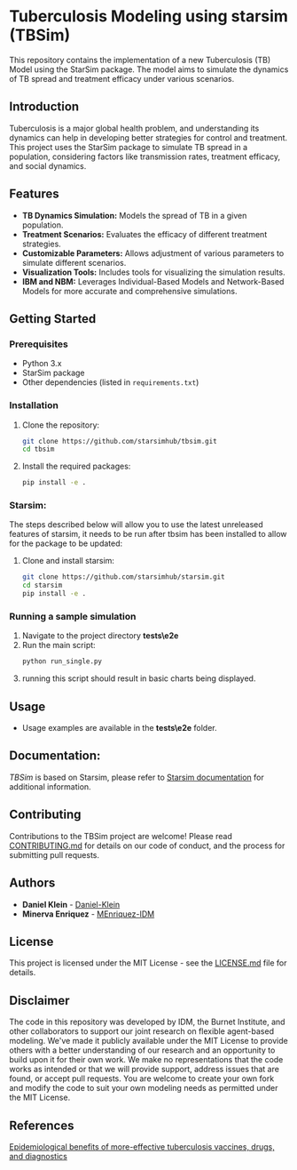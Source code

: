 # Tuberculosis Modeling using starsim (TBSim)

This repository contains the implementation of a new Tuberculosis (TB) Model using the StarSim package. The model aims to simulate the dynamics of TB spread and treatment efficacy under various scenarios.

## Introduction

Tuberculosis is a major global health problem, and understanding its dynamics can help in developing better strategies for control and treatment. This project uses the StarSim package to simulate TB spread in a population, considering factors like transmission rates, treatment efficacy, and social dynamics.

## Features

- **TB Dynamics Simulation:** Models the spread of TB in a given population.
- **Treatment Scenarios:** Evaluates the efficacy of different treatment strategies.
- **Customizable Parameters:** Allows adjustment of various parameters to simulate different scenarios.
- **Visualization Tools:** Includes tools for visualizing the simulation results.
- **IBM and NBM:** Leverages Individual-Based Models and Network-Based Models for more accurate and comprehensive simulations.

## Getting Started

### Prerequisites

- Python 3.x
- StarSim package
- Other dependencies (listed in `requirements.txt`)

### Installation

1. Clone the repository:
   ```bash
   git clone https://github.com/starsimhub/tbsim.git 
   cd tbsim
   ```
2. Install the required packages:
   ```bash
   pip install -e .
   ```

### Starsim:
The steps described below will allow you to use the latest unreleased features of starsim, it needs to be run after tbsim has been installed to allow for the package to be updated:
1. Clone and install starsim:
   ```bash
   git clone https://github.com/starsimhub/starsim.git 
   cd starsim
   pip install -e .

   ```

### Running a sample simulation

1. Navigate to the project directory **tests\e2e**
2. Run the main script:
   ```bash
   python run_single.py
   ```
3. running this script should result in basic charts being displayed.

## Usage 
- Usage examples are available in the **tests\e2e** folder.

## Documentation: 
_TBSim_ is based on Starsim, please refer to [Starsim documentation](https://docs.idmod.org/projects/starsim/en/latest/) for additional information.

## Contributing

Contributions to the TBSim project are welcome! Please read [CONTRIBUTING.md](https://github.com/starsimhub/starsim/blob/main/contributing.rst) for details on our code of conduct, and the process for submitting pull requests.

## Authors

-  **Daniel Klein** - [Daniel-Klein](https://github.com/daniel-klein)
-  **Minerva Enriquez** - [MEnriquez-IDM](https://github.com/MEnriquez-IDM)

## License

This project is licensed under the MIT License - see the [LICENSE.md](https://github.com/amath-idm/tbsim/blob/main/LICENSE) file for details.

## Disclaimer
The code in this repository was developed by IDM, the Burnet Institute, and other collaborators to support our joint research on flexible agent-based modeling. We've made it publicly available under the MIT License to provide others with a better understanding of our research and an opportunity to build upon it for their own work. We make no representations that the code works as intended or that we will provide support, address issues that are found, or accept pull requests. You are welcome to create your own fork and modify the code to suit your own modeling needs as permitted under the MIT License.


## References

[Epidemiological benefits of more-effective tuberculosis vaccines, drugs, and diagnostics](https://www.pnas.org/doi/abs/10.1073/pnas.0901720106?url_ver=Z39.88-2003&rfr_id=ori%3Arid%3Acrossref.org&rfr_dat=cr_pub++0pubmed)
